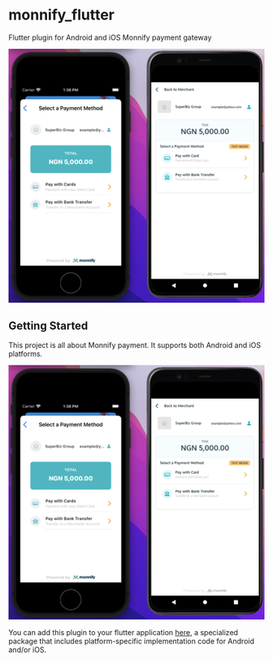 

# monnify_flutter

Flutter plugin for Android and iOS Monnify payment gateway


![](plugin_phone_image.png)



## Getting Started

This project is all about Monnify payment.
It supports both Android and iOS platforms.

![](plugin_phone_image.png)

You can add this plugin to your flutter application
[here](https://pub.dev/packages/monnify_flutter),
a specialized package that includes platform-specific implementation code for
Android and/or iOS.



